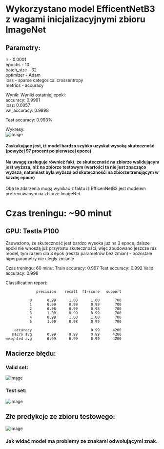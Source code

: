 # Wykorzystano model EfficentNetB3 z wagami inicjalizacyjnymi zbioru ImageNet

## Parametry:
lr - 0.0001  
epochs - 10  
batch_size - 32  
optimizer - Adam  
loss - sparse categorical crossentropy  
metrics - accuracy  

Wynik:
Wyniki ostatniej epoki:  
accuracy: 0.9991  
loss: 0.0057  
val_accuracy: 0.9998  


Test accuracy: 0.993%




Wykresy:  
![image](https://github.com/kacpermisiek/ml-projekt/assets/56176866/8eedccbe-aaad-4804-a679-f8442f243ce1)
#### Zaskakujące jest, iż model bardzo szybko uzyskał wysoką skuteczność (powyżej 97 procent po pierwszej epoce)
#### Na uwagę zasługuje również fakt, że skuteczność na zbiorze walidującym jest wyższa, niż na zbiorze testowym (wartości ta nie jest znacząco wyższa, natomiast była wyższa od skutecznośći na zbiorze trenującym w każdej epoce)

Oba te zdarzenia mogą wynikać z faktu iż EfficenNetB3 jest modelem pretrenowanym na zbiorze ImageNet.  

# Czas treningu: ~90 minut
## GPU: Testla P100


Zauważono, że skuteczność jest bardzo wysoka już na 3 epoce, dalsze epoki nie wnoszą już przyrostu skuteczności, 
więc zbudowano jeszcze raz model, tym razem dla 3 epok (reszta parametrów bez zmian)  - pozostałe hiperparametry nie uległy zmianie

Czas treningu: 60 minut
Train accuracy: 0.997
Test accuracy: 0.992
Valid accuracy: 0.998


Classification report:
```
              precision    recall  f1-score   support

           0       0.99      1.00      1.00       700
           1       0.99      0.99      0.99       700
           2       0.98      0.99      0.98       700
           3       1.00      0.99      0.99       700
           4       0.99      1.00      1.00       700
           5       1.00      0.98      0.99       700

    accuracy                           0.99      4200
   macro avg       0.99      0.99      0.99      4200
weighted avg       0.99      0.99      0.99      4200
```


## Macierze błędu:  
### Valid set:  
![image](https://github.com/kacpermisiek/ml-projekt/assets/56176866/3c035d1b-8c04-40dc-9d18-be70775b8a20)

### Test set:  
![image](https://github.com/kacpermisiek/ml-projekt/assets/56176866/9f453abb-e9fa-4ff1-9926-ca42938b4777)


## Złe predykcje ze zbioru testowego:
![image](https://github.com/kacpermisiek/ml-projekt/assets/56176866/3eec6a1e-bea4-4d0f-b6f5-9bf2319f9bda)

### Jak widać model ma problemy ze znakami odwołującymi znak.








